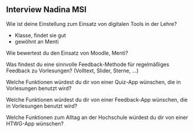 ## Interview Nadina MSI

Wie ist deine Einstellung zum Einsatz von digitalen Tools in der Lehre?

- Klasse, findet sie gut
- gewöhnt an Menti

Wie bewertest du den Einsatz von Moodle, Menti?

Was findest du eine sinnvolle Feedback-Methode für regelmäßiges Feedback zu Vorlesungen? (Volltext, Slider, Sterne, ...)

Welche Funktionen würdest du dir von einer Quiz-App wünschen, die in Vorlesungen benutzt wird?

Welche Funktionen würdest du dir von einer Feedback-App wünschen, die in Vorlesungen benutzt wird?

Welche Funktionen zum Alltag an der Hochschule würdest du dir von einer HTWG-App wünschen?
